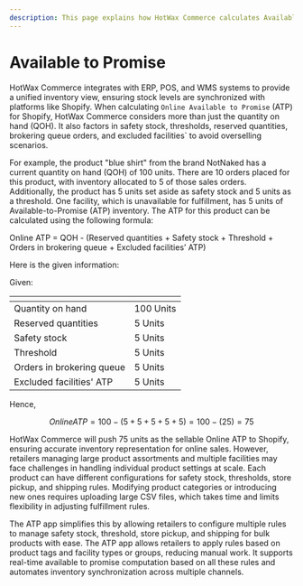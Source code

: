 ```yaml
---
description: This page explains how HotWax Commerce calculates Available-to-Promise (ATP) by syncing inventory across channels and factoring in safety stock, thresholds, and facility exclusions.
---
```


# Available to Promise

HotWax Commerce integrates with ERP, POS, and WMS systems to provide a unified inventory view, ensuring stock levels are synchronized with platforms like Shopify. When calculating `Online Available to Promise` (ATP) for Shopify, HotWax Commerce considers more than just the quantity on hand (QOH). It also factors in safety stock, thresholds, reserved quantities, brokering queue orders, and excluded facilities` to avoid overselling scenarios.

For example, the product "blue shirt" from the brand NotNaked has a current quantity on hand (QOH) of 100 units. There are 10 orders placed for this product, with inventory allocated to 5 of those sales orders. Additionally, the product has 5 units set aside as safety stock and 5 units as a threshold. One facility, which is unavailable for fulfillment, has 5 units of Available-to-Promise (ATP) inventory. The ATP for this product can be calculated using the following formula:


Online ATP = QOH - (Reserved quantities + Safety stock + Threshold + Orders in brokering queue + Excluded facilities’ ATP)

Here is the given information:

Given:

<table data-header-hidden data-full-width="false"><thead><tr><th></th><th></th></tr></thead><tbody><tr><td>Quantity on hand</td><td>100 Units</td></tr><tr><td>Reserved quantities</td><td>5 Units</td></tr><tr><td>Safety stock</td><td>5 Units</td></tr><tr><td>Threshold</td><td>5 Units</td></tr><tr><td>Orders in brokering queue</td><td>5 Units</td></tr><tr><td>Excluded facilities' ATP</td><td>5 Units</td></tr></tbody></table>

Hence,

$$
Online ATP = 100 - (5+5+5+5+5) = 100 - (25) = 75
$$

HotWax Commerce will push 75 units as the sellable Online ATP to Shopify, ensuring accurate inventory representation for online sales.
However, retailers managing large product assortments and multiple facilities may face challenges in handling individual product settings at scale. Each product can have different configurations for safety stock, thresholds, store pickup, and shipping rules. Modifying product categories or introducing new ones requires uploading large CSV files, which takes time and limits flexibility in adjusting fulfillment rules.

The ATP app simplifies this by allowing retailers to configure multiple rules to manage safety stock, threshold, store pickup, and shipping for bulk products with ease. The ATP app allows retailers to apply rules based on product tags and facility types or groups, reducing manual work. It supports real-time available to promise computation based on all these rules and automates inventory synchronization across multiple channels. 

